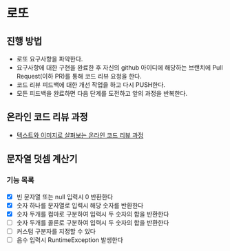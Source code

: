 # 로또
## 진행 방법
* 로또 요구사항을 파악한다.
* 요구사항에 대한 구현을 완료한 후 자신의 github 아이디에 해당하는 브랜치에 Pull Request(이하 PR)를 통해 코드 리뷰 요청을 한다.
* 코드 리뷰 피드백에 대한 개선 작업을 하고 다시 PUSH한다.
* 모든 피드백을 완료하면 다음 단계를 도전하고 앞의 과정을 반복한다.

## 온라인 코드 리뷰 과정
* [텍스트와 이미지로 살펴보는 온라인 코드 리뷰 과정](https://github.com/next-step/nextstep-docs/tree/master/codereview)


## 문자열 덧셈 계산기

### 기능 목록

  * [X] 빈 문자열 또는 null 입력시 0 반환한다
  * [X] 숫자 하나를 문자열로 입력시 해당 숫자를 반환한다
  * [X] 숫자 두개를 컴마로 구분하여 입력시 두 숫자의 합을 반환한다
  * [ ] 숫자 두개를 콜론로 구분하여 입력시 두 숫자의 합을 반환한다
  * [ ] 커스텀 구분자를 지정할 수 있다
  * [ ] 음수 입력시 RuntimeException 발생한다